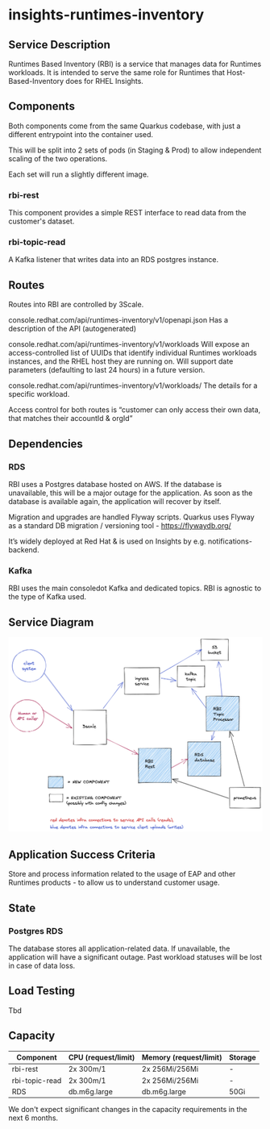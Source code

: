 # insights-runtimes-inventory

## Service Description

Runtimes Based Inventory (RBI) is a service that manages data for Runtimes workloads. It is intended to serve the same role for Runtimes that Host-Based-Inventory does for RHEL Insights.

## Components

Both components come from the same Quarkus codebase, with just a different entrypoint into the container used.

This will be split into 2 sets of pods (in Staging & Prod) to allow independent scaling of the two operations.

Each set will run a slightly different image.

### rbi-rest

This component provides a simple REST interface to read data from the customer's dataset.

### rbi-topic-read

A Kafka listener that writes data into an RDS postgres instance.

## Routes

Routes into RBI are controlled by 3Scale.

console.redhat.com/api/runtimes-inventory/v1/openapi.json
Has a description of the API (autogenerated)

console.redhat.com/api/runtimes-inventory/v1/workloads
Will expose an access-controlled list of UUIDs that identify individual Runtimes workloads instances, and the RHEL host they are running on. Will support date parameters (defaulting to last 24 hours) in a future version.

console.redhat.com/api/runtimes-inventory/v1/workloads/<UUID>
The details for a specific workload.

Access control for both routes is “customer can only access their own data, that matches their accountId & orgId”


## Dependencies

### RDS

RBI uses a Postgres database hosted on AWS. If the database is unavailable, this will be a major outage for the application. As soon as the database is available again, the application will recover by itself.

Migration and upgrades are handled Flyway scripts. Quarkus uses Flyway as a standard DB migration / versioning tool - https://flywaydb.org/

It’s widely deployed at Red Hat & is used on Insights by e.g. notifications-backend.

### Kafka

RBI uses the main consoledot Kafka and dedicated topics. RBI is agnostic to the type of Kafka used.

## Service Diagram

![Runtimes Inventory](images/architecture.png)

## Application Success Criteria

Store and process information related to the usage of EAP and other Runtimes products - to allow us to understand customer usage.

## State

### Postgres RDS

The database stores all application-related data. If unavailable, the application will have a significant outage. Past workload statuses will be lost in case of data loss.

## Load Testing

Tbd

## Capacity

| Component            | CPU (request/limit) | Memory (request/limit) | Storage |
| -------------------- | ------------------- | ---------------------- | ------- |
| rbi-rest             | 2x 300m/1           | 2x 256Mi/256Mi         | -       |
| rbi-topic-read       | 2x 300m/1           | 2x 256Mi/256Mi         | -       |
| RDS                  | db.m6g.large        | db.m6g.large           | 50Gi    |


We don't expect significant changes in the capacity requirements in the next 6 months.

